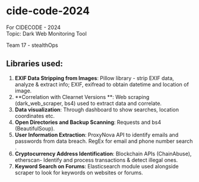 # cide-code-2024
For CIDECODE - 2024\
Topic: Dark Web Monitoring Tool

Team 17 - stealthOps

## Libraries used: 
1. **EXIF Data Stripping from Images**​: Pillow library - strip EXIF data, analyze & extract info; EXIF, exifread to obtain datetime and location of image.​
2. **Correlation with Clearnet Versions **: ​Web scraping (dark_web_scraper, bs4) used to extract data and correlate.
3. **Data visualization**: ​Through dashboard to show searches, location coordinates etc. ​
4. **Open Directories and Backup Scanning​**: Requests and bs4 (BeautifulSoup).
5. **User Information Extraction​**: ProxyNova API to identify emails and passwords from data breach. RegEx for email and phone number search​.
6. **Cryptocurrency Address Identification​**: Blockchain APIs (ChainAbuse), etherscan- Identify and process transactions & detect illegal ones.​
7. **Keyword Search on Forums​**: Elasticsearch module used alongside scraper to look for keywords on websites or forums. ​
